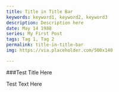 ```yaml
---
title: Title in Title Bar
keywords: keyword1, keyword2, keyword3
description: Description here
date: May 14 1988
series: My First Post
tags: Tag 1, Tag 2
permalink: title-in-title-bar
img: https://via.placeholder.com/500x140

---
```


###Test Title Here

Test Text Here